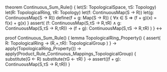 theorem Continuous_Sum_Rule() {
  let(S: TopologicalSpace, τS: Topology)
  let(R: TopologicalRing, τR: Topology)
  let(f: ContinuousMap(S → R))
  let(g: ContinuousMap(S → R))
  define(f + g: Map(S → R)) {
    ∀x ∈ S ⇒ (f + g)(x) = f(x) + g(x)
  }
  assert(
    (f: ContinuousMap(S,τS → R,τR) ∧ g: ContinuousMap(S,τS → R,τR)) →
    (f + g): ContinuousMap(S,τS → R,τR)
  )
} ↔

proof Continuous_Sum_Rule() {
  lemma TopologicalRing_Property() {
    assert(
      R: TopologicalRing →
      (R,+,τR): TopologicalGroup
    )
  } →
  apply(TopologicalRing_Property()) →
  apply(Product_Rule_Continuous_Mappings_TopologicalGroup) {
    substitute(G ← R)
    substitute(τG ← τR)
  } →
  assert((f + g): ContinuousMap(S,τS → R,τR))
}